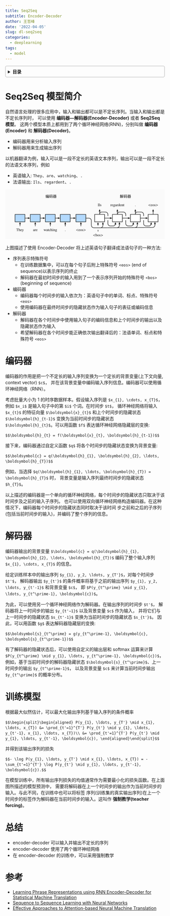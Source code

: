 ```yaml
---
title: Seq2Seq
subtitle: Encoder-Decoder
author: 王哲峰
date: '2022-04-05'
slug: dl-seq2seq
categories:
  - deeplearning
tags:
  - model
---
```


<style>
details {
    border: 1px solid #aaa;
    border-radius: 4px;
    padding: .5em .5em 0;
}
summary {
    font-weight: bold;
    margin: -.5em -.5em 0;
    padding: .5em;
}
details[open] {
    padding: .5em;
}
details[open] summary {
    border-bottom: 1px solid #aaa;
    margin-bottom: .5em;
}
img {
    pointer-events: none;
}
</style>

<details><summary>目录</summary><p>

- [Seq2Seq 模型简介](#seq2seq-模型简介)
- [编码器](#编码器)
- [解码器](#解码器)
- [训练模型](#训练模型)
- [总结](#总结)
- [参考](#参考)
</p></details><p></p>


# Seq2Seq 模型简介

自然语言处理的很多应用中，输入和输出都可以是不定长序列。当输入和输出都是不定长序列时，
可以使用 **编码器—解码器(Encoder-Decoder)** 或者 **Seq2Seq 模型**。
这两个模型本质上都用到了两个循环神经网络(RNN)，分别叫做 **编码器(Encoder)** 和 **解码器(Decoder)**。

* 编码器用来分析输入序列
* 解码器用来生成输出序列

以机器翻译为例，输入可以是一段不定长的英语文本序列，输出可以是一段不定长的法语文本序列，例如

* 英语输入: `They`、`are`、`watching`、`.`
* 法语输出: `Ils`、`regardent`、`.`

![img](images/seq2seq.png)

上图描述了使用 Encoder-Decoder 将上述英语句子翻译成法语句子的一种方法:

* 序列表示特殊符号
    - 在训练数据集中，可以在每个句子后附上特殊符号 `<eos>` (end of sequence)以表示序列的终止
    - 解码器在最初时间步的输入用到了一个表示序列开始的特殊符号 `<bos>` (beginning of sequence)
* 编码器
    - 编码器每个时间步的输入依次为：英语句子中的单词、标点、特殊符号 `<eos>`
    - 使用编码器在最终时间步的隐藏状态作为输入句子的表征或编码信息
* 解码器
    - 解码器在各个时间步中使用输入句子的编码信息和上个时间步的输出以及隐藏状态作为输入 
    - 希望解码器在各个时间步能正确依次输出翻译后的：法语单词、标点和特殊符号 `<eos>`

# 编码器

编码器的作用是把一个不定长的输入序列变换为一个定长的背景变量(上下文向量, context vector) `$c$`，
并在该背景变量中编码输入序列信息。编码器可以使用循环神经网络（RNN）。

考虑批量大小为 1 的时序数据样本。假设输入序列是 `$x_{1}, \cdots, x_{T}$`，
例如 `$x_i$` 是输入句子中的第 `$i$` 个词。在时间步 `$t$`，
循环神经网络将输入 `$x_{t}$` 的特征向量 `$\boldsymbol{x}_{t}$` 和上个时间步的隐藏状态 `$\boldsymbol{h}_{t-1}$` 
变换为当前时间步的隐藏状态 `$\boldsymbol{h}_{t}$`。可以用函数 `$f$` 表达循环神经网络隐藏层的变换:

`$$\boldsymbol{h}_{t} = f(\boldsymbol{x}_{t}, \boldsymbol{h}_{t-1})$$` 

接下来，编码器通过自定义函数 `$q$` 将各个时间步的隐藏状态变换为背景变量:

`$$\boldsymbol{c} = q(\boldsymbol{h}_{1}, \boldsymbol{h}_{2}, \ldots, \boldsymbol{h}_{T})$$`

例如，当选择 `$q(\boldsymbol{h}_{1}, \ldots, \boldsymbol{h}_{T}) = \boldsymbol{h}_{T}$` 时，
背景变量是输入序列最终时间步的隐藏状态 `$h_{T}$`。

以上描述的编码器是一个单向的循环神经网络，每个时间步的隐藏状态只取决于该时间步及之前的输入子序列。
也可以使用双向循环神经网络构造编码器。在这种情况下，编码器每个时间步的隐藏状态同时取决于该时间
步之前和之后的子序列(包括当前时间步的输入)，并编码了整个序列的信息。

# 解码器

编码器输出的背景变量 `$\boldsymbol{c} = q(\boldsymbol{h}_{1}, \boldsymbol{h}_{2}, \ldots, \boldsymbol{h}_{T})$` 编码了整个输入序列 `$x_{1}, \cdots, x_{T}$` 的信息。

给定训练样本中的输出序列 `$y_{1}, y_2, \ldots, y_{T'}$`，对每个时间步 `$t'$`，
解码器输出 `$y_{t'}$` 的条件概率将基于之前的输出序列 `$y_{1}, y_2, \ldots, y_{t'-1}$` 和背景变量 `$c$`，
即 `$P(y_{t^\prime} \mid y_{1}, \ldots, y_{t^\prime-1}, \boldsymbol{c})$`。

为此，可以使用另一个循环神经网络作为解码器。在输出序列的时间步 `$t'$`，
解码器将上一时间步的输出 `$y_{t'−1}$` 以及背景变量 `$c$` 作为输入，
并将它们与上一时间步的隐藏状态 `$s_{t'-1}$` 变换为当前时间步的隐藏状态 `$s_{t'}$`。
因此，可以用函数 `$g$` 表达解码器隐藏层的变换:

`$$\boldsymbol{s}_{t^\prime} = g(y_{t^\prime-1}, \boldsymbol{c}, \boldsymbol{s}_{t^\prime-1})$$` 

有了解码器的隐藏状态后，可以使用自定义的输出层和 softmax 运算来计算 `$P(y_{t^\prime} \mid y_{1}, \ldots, y_{t^\prime-1}, \boldsymbol{c})$`，
例如，基于当前时间步的解码器隐藏状态 `$\boldsymbol{s}_{t^\prime}$`、上一时间步的输出 `$y_{t^\prime-1}$`，
以及背景变量 `$c$` 来计算当前时间步输出 `$y_{t^\prime}$` 的概率分布。

# 训练模型

根据最大似然估计，可以最大化输出序列基于输入序列的条件概率

`$$\begin{split}\begin{aligned}
P(y_{1}, \ldots, y_{T'} \mid x_{1}, \ldots, x_{T})
&= \prod_{t'=1}^{T'} P(y_{t'} \mid y_{1}, \ldots, y_{t'-1}, x_{1}, \ldots, x_{T})\\
&= \prod_{t'=1}^{T'} P(y_{t'} \mid y_{1}, \ldots, y_{t'-1}, \boldsymbol{c}),
\end{aligned}\end{split}$$` 

并得到该输出序列的损失

`$$- \log P(y_{1}, \ldots, y_{T'} \mid x_{1}, \ldots, x_{T}) = -\sum_{t'=1}^{T'} \log P(y_{t'} \mid y_{1}, \ldots, y_{t'-1}, \boldsymbol{c}).$$` 

在模型训练中，所有输出序列损失的均值通常作为需要最小化的损失函数。在上面图所描述的模型预测中，
需要将解码器在上一个时间步的输出作为当前时间步的输入。与此不同，在训练中也可以将标签
序列(训练集的真实输出序列)在上一个时间步的标签作为解码器在当前时间步的输入。这叫作 **强制教学(teacher forcing)**。

# 总结

* encoder-decoder 可以输入并输出不定长的序列
* encoder-decoder 使用了两个循环神经网络
* 在 encoder-decoder 的训练中，可以采用强制教学

# 参考

* [Learning Phrase Representations using RNN Encoder–Decoder for Statistical Machine Translation](https://arxiv.org/abs/1409.0473)
* [Sequence to Sequence Learning with Neural Networks](https://arxiv.org/abs/1409.3215)
* [Effective Approaches to Attention-based Neural Machine Translation](https://arxiv.org/abs/1508.04025)
